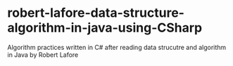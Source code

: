 # robert-lafore-data-structure-algorithm-in-java-using-CSharp

Algorithm practices written in C# after reading data strucutre and algorithm in Java by Robert Lafore
